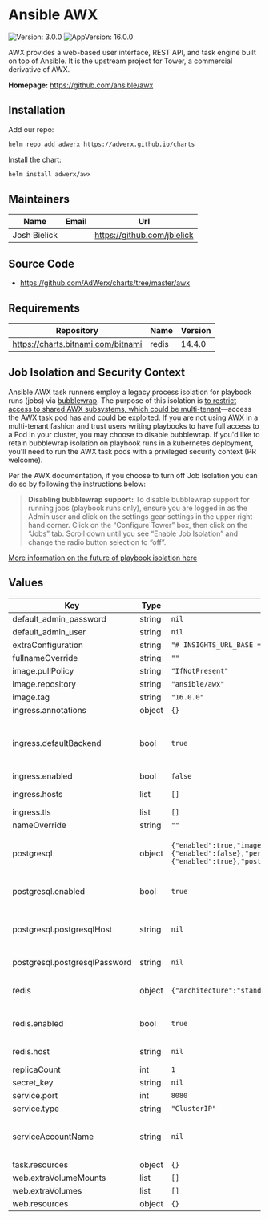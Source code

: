 <!--
STOP! README.md is automatically generated using helm-docs
Run `helm-docs .` to generate.
If you're looking at README.md.gotmpl, then you're in the right place.
-->
# Ansible AWX



![Version: 3.0.0](https://img.shields.io/badge/Version-3.0.0-informational?style=flat-square) ![AppVersion: 16.0.0](https://img.shields.io/badge/AppVersion-16.0.0-informational?style=flat-square) 

AWX provides a web-based user interface, REST API, and task engine built on top of Ansible. It is the upstream project for Tower, a commercial derivative of AWX.

**Homepage:** <https://github.com/ansible/awx>

## Installation

Add our repo:

```bash
helm repo add adwerx https://adwerx.github.io/charts
```

Install the chart:

```bash
helm install adwerx/awx
```

## Maintainers

| Name | Email | Url |
| ---- | ------ | --- |
| Josh Bielick |  | https://github.com/jbielick |

## Source Code

* <https://github.com/AdWerx/charts/tree/master/awx>

## Requirements

| Repository | Name | Version |
|------------|------|---------|
| https://charts.bitnami.com/bitnami | redis | 14.4.0 |

## Job Isolation and Security Context

Ansible AWX task runners employ a legacy process isolation for playbook runs (jobs) via [bubblewrap](https://github.com/containers/bubblewrap). The purpose of this isolation is [to restrict access to shared AWX subsystems, which could be multi-tenant](https://github.com/ansible/awx/pull/7188#issuecomment-636069719)—access the AWX task pod has and could be exploited. If you are not using AWX in a multi-tenant fashion and trust users writing playbooks to have full access to a Pod in your cluster, you may choose to disable bubblewrap. If you'd like to retain bubblewrap isolation on playbook runs in a kubernetes deployment, you'll need to run the AWX task pods with a privileged security context (PR welcome).

Per the AWX documentation, if you choose to turn off Job Isolation you can do so by following the instructions below:

> **Disabling bubblewrap support:**
> To disable bubblewrap support for running jobs (playbook runs only), ensure you are  logged in as the Admin user and click on the settings gear settings in the upper right-hand corner. Click on the “Configure Tower” box, then click on the “Jobs” tab. Scroll down until you see “Enable Job Isolation” and change the radio button selection to “off”.

[More information on the future of playbook isolation here](https://github.com/ansible/awx/issues/7060)

## Values

| Key | Type | Default | Description |
|-----|------|---------|-------------|
| default_admin_password | string | `nil` | REQUIRED |
| default_admin_user | string | `nil` | REQUIRED |
| extraConfiguration | string | `"# INSIGHTS_URL_BASE = \"https://example.org\""` |  |
| fullnameOverride | string | `""` |  |
| image.pullPolicy | string | `"IfNotPresent"` |  |
| image.repository | string | `"ansible/awx"` |  |
| image.tag | string | `"16.0.0"` |  |
| ingress.annotations | object | `{}` |  |
| ingress.defaultBackend | bool | `true` | Whether the default backend for this ingress should route to the awx service |
| ingress.enabled | bool | `false` |  |
| ingress.hosts | list | `[]` | Define ingress routing here |
| ingress.tls | list | `[]` |  |
| nameOverride | string | `""` |  |
| postgresql | object | `{"enabled":true,"image":{"registry":"docker.io","repository":"bitnami/postgresql","tag":9.6},"metrics":{"enabled":false},"persistence":{"enabled":true},"postgresqlDatabase":"awx","postgresqlHost":null,"postgresqlPassword":null,"postgresqlUsername":"awx"}` | See bitnami/postgresql chart values for all options |
| postgresql.enabled | bool | `true` | Set to false if using external postgres |
| postgresql.postgresqlHost | string | `nil` | Set this if using an external postgresql instance |
| postgresql.postgresqlPassword | string | `nil` | A value must be set here |
| redis | object | `{"architecture":"standalone","auth":{"enabled":false},"enabled":true,"host":null,"image":{"tag":"6.2.4"},"port":6379}` | See bitnami/redis chart values for all options |
| redis.enabled | bool | `true` | Set to false if using external redis |
| redis.host | string | `nil` | Enter host if using external redis |
| replicaCount | int | `1` |  |
| secret_key | string | `nil` | REQUIRED |
| service.port | int | `8080` |  |
| service.type | string | `"ClusterIP"` |  |
| serviceAccountName | string | `nil` | Existing service account name for AWX pods to use (optional) |
| task.resources | object | `{}` |  |
| web.extraVolumeMounts | list | `[]` |  |
| web.extraVolumes | list | `[]` |  |
| web.resources | object | `{}` |  |
